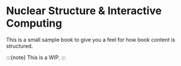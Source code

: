 # Nuclear Structure & Interactive Computing

This is a small sample book to give you a feel for how book content is
structured.

:::{note}
This is a WIP.
:::
